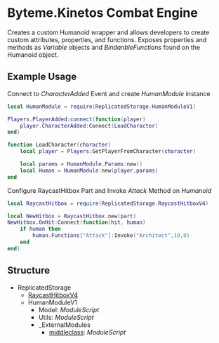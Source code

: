 # Byteme.Kinetos Combat Engine
Creates a custom Humanoid wrapper and allows developers to create custom attributes, properties, and functions.
Exposes properties and methods as _Variable_ objects and _BindanbleFunctions_ found on the Humanoid object.

## Example Usage

Connect to _CharacterAdded_ Event and create _HumanModule_ instance
```lua
local HumanModule = require(ReplicatedStorage.HumanModuleV1)

Players.PlayerAdded:connect(function(player)
	player.CharacterAdded:Connect(LoadCharacter)
end)

function LoadCharacter(character)
	local player = Players:GetPlayerFromCharacter(character)

	local params = HumanModule.Params:new()
	local Human = HumanModule:new(player,params)
end
```

Configure RaycastHitbox Part and Invoke *Attack* Method on _Humanoid_
```lua
local RaycastHitbox = require(ReplicatedStorage.RaycastHitboxV4)

local NewHitbox = RaycastHitbox.new(part)
NewHitbox.OnHit:Connect(function(hit, human)
	if human then
		human.Functions["Attack"]:Invoke("Architect",10,0)
	end	
end)
```

## Structure
- ReplicatedStorage
  - [RaycastHitboxV4](https://github.com/Swordphin/raycastHitboxRbxl)
  - HumanModuleV1
    - Model:  _ModuleScript_
    - Utils:  _ModuleScript_
    - _ExternalModules
      - [middleclass](https://github.com/kikito/middleclass): _ModuleScript_
